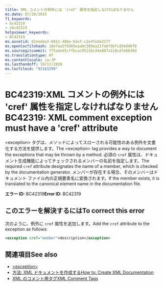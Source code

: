 ```yaml
---
title: XML コメントの例外には 'cref' 属性を指定しなければなりません
ms.date: 07/20/2015
f1_keywords:
- bc42319
- vbc42319
helpviewer_keywords:
- BC42319
ms.assetid: 62eeeba3-6811-48be-b1ef-c2e4feda3177
ms.openlocfilehash: 18e7aa5f6905eaa9c509aa21fe6f5bfcd54d46f0
ms.sourcegitcommit: ff5a4eb5cffbcac9521bc44a907a118cd7e8638d
ms.translationtype: HT
ms.contentlocale: ja-JP
ms.lasthandoff: 10/17/2020
ms.locfileid: "92163299"
---
```

# <a name="bc42319-xml-comment-exception-must-have-a-cref-attribute"></a><span data-ttu-id="ca276-102">BC42319:XML コメントの例外には 'cref' 属性を指定しなければなりません</span><span class="sxs-lookup"><span data-stu-id="ca276-102">BC42319: XML comment exception must have a 'cref' attribute</span></span>

<span data-ttu-id="ca276-103">\<exception> タグは、メソッドによってスローされる可能性のある例外を文書化する方法を提供します。</span><span class="sxs-lookup"><span data-stu-id="ca276-103">The \<exception> tag provides a way to document the exceptions that may be thrown by a method.</span></span> <span data-ttu-id="ca276-104">必須の `cref` 属性は、ドキュメント生成機能によってチェックされるメンバーの名前を指定します。</span><span class="sxs-lookup"><span data-stu-id="ca276-104">The required `cref` attribute designates the name of a member, which is checked by the documentation generator.</span></span> <span data-ttu-id="ca276-105">メンバーが存在する場合、そのメンバーはドキュメント ファイル内の正規要素名に変換されます。</span><span class="sxs-lookup"><span data-stu-id="ca276-105">If the member exists, it is translated to the canonical element name in the documentation file.</span></span>

<span data-ttu-id="ca276-106">**エラー ID:** BC42319</span><span class="sxs-lookup"><span data-stu-id="ca276-106">**Error ID:** BC42319</span></span>

## <a name="to-correct-this-error"></a><span data-ttu-id="ca276-107">このエラーを解決するには</span><span class="sxs-lookup"><span data-stu-id="ca276-107">To correct this error</span></span>

<span data-ttu-id="ca276-108">次のように、例外に `cref` 属性を追加します。</span><span class="sxs-lookup"><span data-stu-id="ca276-108">Add the `cref` attribute to the exception as follows:</span></span>

```xml
<exception cref="member">description</exception>
```

## <a name="see-also"></a><span data-ttu-id="ca276-109">関連項目</span><span class="sxs-lookup"><span data-stu-id="ca276-109">See also</span></span>

- [\<exception>](../xmldoc/exception.md)
- [<span data-ttu-id="ca276-110">方法: XML ドキュメントを作成する</span><span class="sxs-lookup"><span data-stu-id="ca276-110">How to: Create XML Documentation</span></span>](../../programming-guide/program-structure/how-to-create-xml-documentation.md)
- [<span data-ttu-id="ca276-111">XML のコメント用タグ</span><span class="sxs-lookup"><span data-stu-id="ca276-111">XML Comment Tags</span></span>](../xmldoc/index.md)
